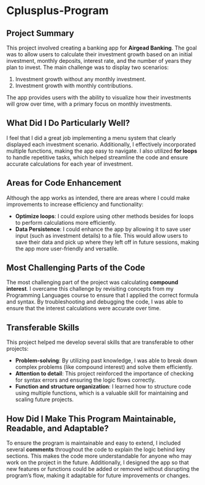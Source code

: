 # Cplusplus-Program

## Project Summary
This project involved creating a banking app for **Airgead Banking**. The goal was to allow users to calculate their investment growth based on an initial investment, monthly deposits, interest rate, and the number of years they plan to invest. The main challenge was to display two scenarios:
1. Investment growth without any monthly investment.
2. Investment growth with monthly contributions.

The app provides users with the ability to visualize how their investments will grow over time, with a primary focus on monthly investments.

## What Did I Do Particularly Well?
I feel that I did a great job implementing a menu system that clearly displayed each investment scenario. Additionally, I effectively incorporated multiple functions, making the app easy to navigate. I also utilized **for loops** to handle repetitive tasks, which helped streamline the code and ensure accurate calculations for each year of investment.

## Areas for Code Enhancement
Although the app works as intended, there are areas where I could make improvements to increase efficiency and functionality:
- **Optimize loops**: I could explore using other methods besides for loops to perform calculations more efficiently.
- **Data Persistence**: I could enhance the app by allowing it to save user input (such as investment details) to a file. This would allow users to save their data and pick up where they left off in future sessions, making the app more user-friendly and versatile.

## Most Challenging Parts of the Code
The most challenging part of the project was calculating **compound interest**. I overcame this challenge by revisiting concepts from my Programming Languages course to ensure that I applied the correct formula and syntax. By troubleshooting and debugging the code, I was able to ensure that the interest calculations were accurate over time.

## Transferable Skills
This project helped me develop several skills that are transferable to other projects:
- **Problem-solving**: By utilizing past knowledge, I was able to break down complex problems (like compound interest) and solve them efficiently.
- **Attention to detail**: This project reinforced the importance of checking for syntax errors and ensuring the logic flows correctly.
- **Function and structure organization**: I learned how to structure code using multiple functions, which is a valuable skill for maintaining and scaling future projects.

## How Did I Make This Program Maintainable, Readable, and Adaptable?
To ensure the program is maintainable and easy to extend, I included several **comments** throughout the code to explain the logic behind key sections. This makes the code more understandable for anyone who may work on the project in the future. Additionally, I designed the app so that new features or functions could be added or removed without disrupting the program’s flow, making it adaptable for future improvements or changes.
